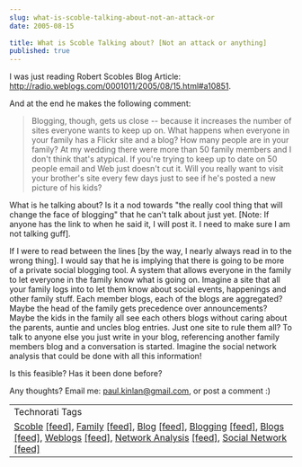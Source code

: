 ```yaml
---
slug: what-is-scoble-talking-about-not-an-attack-or
date: 2005-08-15
 
title: What is Scoble Talking about? [Not an attack or anything]
published: true
---
```

I was just reading Robert Scobles Blog Article: <a href="http://radio.weblogs.com/0001011/2005/08/15.html#a10851">http://radio.weblogs.com/0001011/2005/08/15.html#a10851</a>.<p />And at the end he makes the following comment:<br /><blockquote class="posterous_medium_quote">Blogging, though, gets us close -- because it increases the number of sites everyone wants to keep up on. What happens when everyone in your family has a Flickr site and a blog? How many people are in your family? At my wedding there were more than 50 family members and I don't think that's atypical. If you're trying to keep up to date on 50 people email and Web just doesn't cut it. Will you really want to visit your brother's site every few days just to see if he's posted a new picture of his kids?</blockquote><p />What is he talking about?  Is it a nod towards "the really cool thing that will change the face of blogging" that he can't talk about just yet. [Note: If anyone has the link to when he said it, I will post it.  I need to make sure I am not talking guff].<p />If I were to read between the lines [by the way, I nearly always read in to the wrong thing].  I would say that he is implying that there is going to be more of a private social blogging tool.  A system that allows everyone in the family to let everyone in the family know what is going on.  Imagine a site that all your family logs into to let them know about social events, happenings and other family stuff.  Each member blogs, each of the blogs are aggregated?  Maybe the head of the family gets precedence over announcements?  Maybe the kids in the family all see each others blogs without caring about the parents, auntie and uncles blog entries.  Just one site to rule them all?  To talk to anyone else you just write in your blog, referencing another family members blog and a conversation is started.  Imagine the social network analysis that could be done with all this information!<p />Is this feasible? Has it been done before?<p />Any thoughts?  Email me: <a href="mailto:paul.kinlan@gmail.com">paul.kinlan@gmail.com</a>, or post a comment :)<p /><table class="TechnoratiHead TagHeader">
<tr><td>Technorati Tags</td></tr>
<tr class="Technorati"><td>
<a href="http://www.technorati.com/tag/Scoble" class="Tag" rel="tag">Scoble</a> <a href="http://feeds.technorati.com/feed/posts/tag/Scoble" class="Tag">[feed]</a>, <a href="http://www.technorati.com/tag/Family" class="Tag" rel="tag">Family</a> <a href="http://feeds.technorati.com/feed/posts/tag/Family" class="Tag">[feed]</a>, <a href="http://www.technorati.com/tag/Blog" class="Tag" rel="tag">Blog</a> <a href="http://feeds.technorati.com/feed/posts/tag/Blog" class="Tag">[feed]</a>, <a href="http://www.technorati.com/tag/Blogging" class="Tag" rel="tag">Blogging</a> <a href="http://feeds.technorati.com/feed/posts/tag/Blogging" class="Tag">[feed]</a>, <a href="http://www.technorati.com/tag/Blogs" class="Tag" rel="tag">Blogs</a> <a href="http://feeds.technorati.com/feed/posts/tag/Blogs" class="Tag">[feed]</a>, <a href="http://www.technorati.com/tag/Weblogs" class="Tag" rel="tag">Weblogs</a> <a href="http://feeds.technorati.com/feed/posts/tag/Weblogs" class="Tag">[feed]</a>, <a href="http://www.technorati.com/tag/Network%20Analysis" class="Tag" rel="tag">Network Analysis</a> <a href="http://feeds.technorati.com/feed/posts/tag/Network%20Analysis" class="Tag">[feed]</a>, <a href="http://www.technorati.com/tag/Social%20Network" class="Tag" rel="tag">Social Network</a> <a href="http://feeds.technorati.com/feed/posts/tag/Social%20Network" class="Tag">[feed]</a>
</td></tr>
</table><div class="blogger-post-footer"><img class="posterous_download_image" src="https://blogger.googleusercontent.com/tracker/8109338-112413758159478439?l=www.kinlan.co.uk%2Findex.html" height="1" alt="" width="1" /></div>

